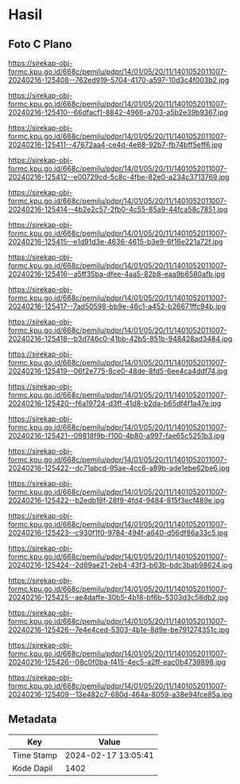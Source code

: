 # Hasil

## Foto C Plano

https://sirekap-obj-formc.kpu.go.id/668c/pemilu/pdpr/14/01/05/20/11/1401052011007-20240216-125408--762ed919-5704-4170-a597-10d3c4f003b2.jpg

https://sirekap-obj-formc.kpu.go.id/668c/pemilu/pdpr/14/01/05/20/11/1401052011007-20240216-125410--66dfacf1-8842-4966-a703-a5b2e39b9367.jpg

https://sirekap-obj-formc.kpu.go.id/668c/pemilu/pdpr/14/01/05/20/11/1401052011007-20240216-125411--47672aa4-ce4d-4e88-92b7-fb74bff5eff6.jpg

https://sirekap-obj-formc.kpu.go.id/668c/pemilu/pdpr/14/01/05/20/11/1401052011007-20240216-125412--e00729cd-5c8c-4fbe-82e0-a234c3713769.jpg

https://sirekap-obj-formc.kpu.go.id/668c/pemilu/pdpr/14/01/05/20/11/1401052011007-20240216-125414--4b2e2c57-2fb0-4c55-85a9-44fca58c7851.jpg

https://sirekap-obj-formc.kpu.go.id/668c/pemilu/pdpr/14/01/05/20/11/1401052011007-20240216-125415--e1d91d3e-4636-4615-b3e9-6f16e221a72f.jpg

https://sirekap-obj-formc.kpu.go.id/668c/pemilu/pdpr/14/01/05/20/11/1401052011007-20240216-125416--a5ff35ba-dfee-4aa5-82b8-eaa9b6580afb.jpg

https://sirekap-obj-formc.kpu.go.id/668c/pemilu/pdpr/14/01/05/20/11/1401052011007-20240216-125417--7ad50598-bb9e-46c1-a452-b26671ffc94b.jpg

https://sirekap-obj-formc.kpu.go.id/668c/pemilu/pdpr/14/01/05/20/11/1401052011007-20240216-125418--b3d746c0-41bb-42b5-851b-948428ad3484.jpg

https://sirekap-obj-formc.kpu.go.id/668c/pemilu/pdpr/14/01/05/20/11/1401052011007-20240216-125419--06f2e775-8ce0-48de-8fd5-6ee4ca4ddf74.jpg

https://sirekap-obj-formc.kpu.go.id/668c/pemilu/pdpr/14/01/05/20/11/1401052011007-20240216-125420--f6a19724-d3ff-41d8-b2da-b65df4f1a47e.jpg

https://sirekap-obj-formc.kpu.go.id/668c/pemilu/pdpr/14/01/05/20/11/1401052011007-20240216-125421--09818f9b-f100-4b80-a997-fae65c5251b3.jpg

https://sirekap-obj-formc.kpu.go.id/668c/pemilu/pdpr/14/01/05/20/11/1401052011007-20240216-125422--dc71abcd-95ae-4cc6-a89b-ade1ebe62be6.jpg

https://sirekap-obj-formc.kpu.go.id/668c/pemilu/pdpr/14/01/05/20/11/1401052011007-20240216-125422--b2edb19f-28f9-4fd4-9484-815f3ecf489e.jpg

https://sirekap-obj-formc.kpu.go.id/668c/pemilu/pdpr/14/01/05/20/11/1401052011007-20240216-125423--c930f1f0-9784-494f-a640-d56df86a33c5.jpg

https://sirekap-obj-formc.kpu.go.id/668c/pemilu/pdpr/14/01/05/20/11/1401052011007-20240216-125424--2d89ae21-2eb4-43f3-b63b-bdc3bab98624.jpg

https://sirekap-obj-formc.kpu.go.id/668c/pemilu/pdpr/14/01/05/20/11/1401052011007-20240216-125425--ae4daffe-30b5-4b18-bf6b-5303d3c58db2.jpg

https://sirekap-obj-formc.kpu.go.id/668c/pemilu/pdpr/14/01/05/20/11/1401052011007-20240216-125426--7e4e4ced-5303-4b1e-8d9e-be791274351c.jpg

https://sirekap-obj-formc.kpu.go.id/668c/pemilu/pdpr/14/01/05/20/11/1401052011007-20240216-125426--08c0f0ba-f415-4ec5-a2ff-eac0b4739898.jpg

https://sirekap-obj-formc.kpu.go.id/668c/pemilu/pdpr/14/01/05/20/11/1401052011007-20240216-125409--13e482c7-680d-464a-8059-a38e94fce85a.jpg


## Metadata

| Key        | Value               |
| ---------- | ------------------- |
| Time Stamp | 2024-02-17 13:05:41 |
| Kode Dapil | 1402                |



